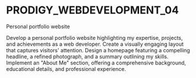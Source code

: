 # PRODIGY_WEBDEVELOPMENT_04

Personal portfolio website

Develop a personal portfolio website highlighting my expertise, projects, and achievements as a web developer. Create a visually engaging layout that captures visitors' attention. Design a homepage featuring a compelling headline, a refined photograph, and a summary outlining my skills. Implement an "About Me" section, offering a comprehensive background, educational details, and professional experience.
